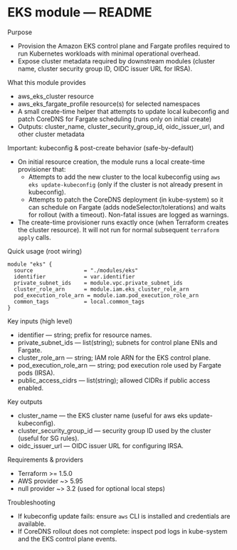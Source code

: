 # EKS module — README

Purpose
- Provision the Amazon EKS control plane and Fargate profiles required to run Kubernetes workloads with minimal operational overhead.
- Expose cluster metadata required by downstream modules (cluster name, cluster security group ID, OIDC issuer URL for IRSA).

What this module provides
- aws_eks_cluster resource
- aws_eks_fargate_profile resource(s) for selected namespaces
- A small create-time helper that attempts to update local kubeconfig and patch CoreDNS for Fargate scheduling (runs only on initial create)
- Outputs: cluster_name, cluster_security_group_id, oidc_issuer_url, and other cluster metadata

Important: kubeconfig & post-create behavior (safe-by-default)
- On initial resource creation, the module runs a local create-time provisioner that:
  - Attempts to add the new cluster to the local kubeconfig using `aws eks update-kubeconfig` (only if the cluster is not already present in kubeconfig).
  - Attempts to patch the CoreDNS deployment (in kube-system) so it can schedule on Fargate (adds nodeSelector/tolerations) and waits for rollout (with a timeout). Non-fatal issues are logged as warnings.
- The create-time provisioner runs exactly once (when Terraform creates the cluster resource). It will not run for normal subsequent `terraform apply` calls.

Quick usage (root wiring)
```hcl
module "eks" {
  source                = "./modules/eks"
  identifier            = var.identifier
  private_subnet_ids    = module.vpc.private_subnet_ids
  cluster_role_arn      = module.iam.eks_cluster_role_arn
  pod_execution_role_arn = module.iam.pod_execution_role_arn
  common_tags           = local.common_tags
}
```

Key inputs (high level)
- identifier — string; prefix for resource names.
- private_subnet_ids — list(string); subnets for control plane ENIs and Fargate.
- cluster_role_arn — string; IAM role ARN for the EKS control plane.
- pod_execution_role_arn — string; pod execution role used by Fargate pods (IRSA).
- public_access_cidrs — list(string); allowed CIDRs if public access enabled.

Key outputs
- cluster_name — the EKS cluster name (useful for aws eks update-kubeconfig).
- cluster_security_group_id — security group ID used by the cluster (useful for SG rules).
- oidc_issuer_url — OIDC issuer URL for configuring IRSA.

Requirements & providers
- Terraform >= 1.5.0
- AWS provider ~> 5.95
- null provider ~> 3.2 (used for optional local steps)

Troubleshooting
- If kubeconfig update fails: ensure `aws` CLI is installed and credentials are available.
- If CoreDNS rollout does not complete: inspect pod logs in kube-system and the EKS control plane events.

